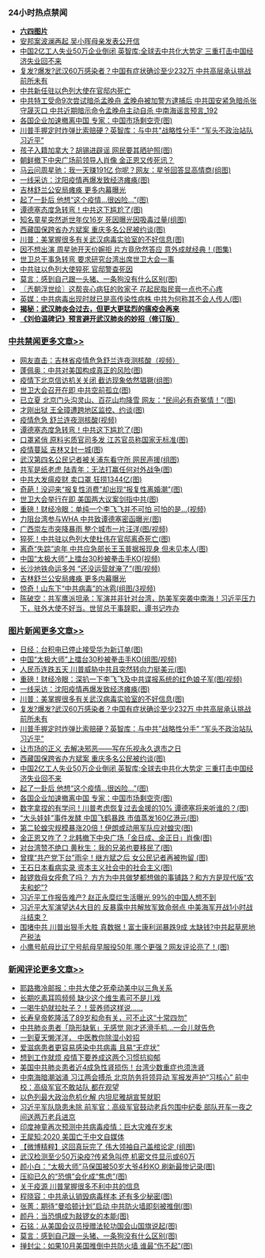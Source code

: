 <div class="catlist">
<h3>24小时热点禁闻</h3>
<ul>
<li><b><a href="64photo" target="_blank">六四图片</a></b></li>
<li><a href="https://github.com/fqnews/bnews/blob/master/cnnews/20200517/1330081.md">安邦案波澜再起 吴小晖母亲发表公开信</a></li>
<li><a href="https://github.com/fqnews/bnews/blob/master/topimagenews/20200517/1330058.md">中国2亿工人失业50万企业倒闭 英智库:全球去中共化大势定 三重打击中国经济失业回不来</a></li>
<li><a href="https://github.com/fqnews/bnews/blob/master/topimagenews/20200518/1330185.md">复发?爆发?武汉60万感染者？中国有症状确诊至少232万 中共高层承认挑战前所未有</a></li>
<li><a href="https://github.com/fqnews/bnews/blob/master/worldnews/20200517/1330063.md">中共新任驻以色列大使在官邸内死亡</a></li>
<li><a href="https://github.com/fqnews/bnews/blob/master/comments/20200518/1330243.md">中共特工受命9次尝试暗杀孟晚舟 孟晚舟被加警方逮捕后 中共国安紧急暗杀张守晟灭口 中共近期暗示命令孟晚舟主动自杀 中南海谣言预言_192</a></li>
<li><a href="https://github.com/fqnews/bnews/blob/master/topimagenews/20200517/1330051.md">各国企业加速撤离中国 专家：中国市场剩空壳(图)</a></li>
<li><a href="https://github.com/fqnews/bnews/blob/master/topimagenews/20200517/1330104.md">川普手握定时炸弹比索赔硬？英智库：与中共"战略性分手" “军头不政治站队习近平”</a></li>
<li><a href="https://github.com/fqnews/bnews/blob/master/cbnews/20200518/1330211.md">孩子入籍加拿大？胡锡进辟谣 网民要其晒护照(图)</a></li>
<li><a href="https://github.com/fqnews/bnews/blob/master/comments/20200517/1330092.md">朝鲜撤下中央广场前领导人肖像 金正恩又传死讯？</a></li>
<li><a href="https://github.com/fqnews/bnews/blob/master/yule/20200518/1330288.md">马云问周星驰：我一天赚191亿 你呢？网友：星爷回答显高情商(组图)</a></li>
<li><a href="https://github.com/fqnews/bnews/blob/master/topimagenews/20200518/1330284.md">一线采访：沈阳疫情再爆发致经济瘫痪(图)</a></li>
<li><a href="https://github.com/fqnews/bnews/blob/master/cbnews/20200518/1330314.md">吉林舒兰公安局瘫痪 更多内幕曝光</a></li>
<li><a href="https://github.com/fqnews/bnews/blob/master/topimagenews/20200517/1330052.md">起了一卦后 他想“这个疫情...很凶险…”(图)</a></li>
<li><a href="https://github.com/fqnews/bnews/blob/master/cbnews/20200518/1330380.md">谭德塞态度急转弯！中共这下尴尬了(图)</a></li>
<li><a href="https://github.com/fqnews/bnews/blob/master/yule/20200518/1330224.md">知名童星突然逝世年仅16岁 死因曝光因吸毒过量(组图)</a></li>
<li><a href="https://github.com/fqnews/bnews/blob/master/topimagenews/20200517/1330070.md">西藏国保跨省办方斌案 重庆多名公民被约谈(图)</a></li>
<li><a href="https://github.com/fqnews/bnews/blob/master/topimagenews/20200518/1330283.md">川普：美掌握很多有关武汉病毒实验室的不好信息(图)</a></li>
<li><a href="https://github.com/fqnews/bnews/blob/master/yule/20200518/1330207.md">因不想出演 周星驰开天价婉拒 片方竟欣然答应 意外成就经典！(图集)</a></li>
<li><a href="https://github.com/fqnews/bnews/blob/master/taiwannews/20200518/1330205.md">世卫总干事急转弯 要求研究台湾出席世卫大会一事</a></li>
<li><a href="https://github.com/fqnews/bnews/blob/master/cbnews/20200517/1330105.md">中共驻以色列大使猝死 官邸警查死因</a></li>
<li><a href="https://github.com/fqnews/bnews/blob/master/comments/20200518/1330294.md">莫言：感到自己跟一头猪、一条狗没有什么区别(图)</a></li>
<li><a href="https://github.com/fqnews/bnews/blob/master/ssgc/20200518/1330232.md">〖兲朝浮世绘〗这帮丧心病狂的败家子 花起民脂民膏一点也不心疼</a></li>
<li><a href="https://github.com/fqnews/bnews/blob/master/comments/20200517/1330101.md">英媒：中共病毒出现时就已是高传染性病株 中共为何称其不会人传人(图)</a></li>
<li><b><a href="https://github.com/fqnews/bnews/blob/master/comments/20200211/1275071.md" target="_blank">揭秘：武汉肺炎会过去，但更大更猛烈的瘟疫会再来</a></b></li>
<li><b><a href="https://github.com/fqnews/bnews/blob/master/comments/20200207/1272816.md" target="_blank">《刘伯温碑记》预言避开武汉肺炎的妙招（修订版）</a></b></li>
</ul>
</div>

<div class="catlist">
<h3><a href="https://github.com/fqnews/bnews/blob/master/cbnews/" target="_blank">中共禁闻</a><span><a href="https://github.com/fqnews/bnews/blob/master/cbnews/" target="_blank" rel="nofollow">更多文章>></a></span></h3>
<ul>
<li><a href="https://github.com/fqnews/bnews/blob/master/cbnews/20200518/1330416.md" target="_blank">网友直击：吉林省疫情危急舒兰连夜测核酸（视频）</a></li>
<li><a href="https://github.com/fqnews/bnews/blob/master/cbnews/20200518/1330414.md" target="_blank">蓬佩奥：中共对美国构成真正的风险(图)</a></li>
<li><a href="https://github.com/fqnews/bnews/blob/master/cbnews/20200518/1330413.md" target="_blank">疫情下北京信访机关关闭 截访现象依然猖獗(组图)</a></li>
<li><a href="https://github.com/fqnews/bnews/blob/master/cbnews/20200518/1330398.md" target="_blank">世卫大会召开在即 中共空前孤立(图)</a></li>
<li><a href="https://github.com/fqnews/bnews/blob/master/cbnews/20200518/1330397.md" target="_blank">已立夏 北京门头沟灵山、百花山均降雪 网友：“民间必有奇冤情！”(图)</a></li>
<li><a href="https://github.com/fqnews/bnews/blob/master/cbnews/20200518/1330396.md" target="_blank">才刚出狱 王全璋遭跨地区监控、约谈(图)</a></li>
<li><a href="https://github.com/fqnews/bnews/blob/master/cbnews/20200518/1330388.md" target="_blank">疫情危急 舒兰连夜测核酸(视频)</a></li>
<li><a href="https://github.com/fqnews/bnews/blob/master/cbnews/20200518/1330380.md" target="_blank">谭德塞态度急转弯！中共这下尴尬了(图)</a></li>
<li><a href="https://github.com/fqnews/bnews/blob/master/cbnews/20200518/1330379.md" target="_blank">口罩紧俏 原料劣质官司多发 江苏官员称国家无标准(图)</a></li>
<li><a href="https://github.com/fqnews/bnews/blob/master/cbnews/20200518/1330378.md" target="_blank">疫情蔓延 吉林又封一城(图)</a></li>
<li><a href="https://github.com/fqnews/bnews/blob/master/cbnews/20200518/1330367.md" target="_blank">武汉第四名公民记者被关浦东看守所 网民声援(组图)</a></li>
<li><a href="https://github.com/fqnews/bnews/blob/master/cbnews/20200518/1330360.md" target="_blank">共军是纸老虎 陆青年：无法打赢任何对外战争(图)</a></li>
<li><a href="https://github.com/fqnews/bnews/blob/master/cbnews/20200518/1330359.md" target="_blank">中共大发瘟疫财 卖口罩 狂捞1344亿(图)</a></li>
<li><a href="https://github.com/fqnews/bnews/blob/master/cbnews/20200518/1330358.md" target="_blank">奇葩！没迎来“报复性消费”却出现“报复性离婚潮”(图)</a></li>
<li><a href="https://github.com/fqnews/bnews/blob/master/cbnews/20200518/1330348.md" target="_blank">世卫大会举行在即 美国两大议案剑指中共(图)</a></li>
<li><a href="https://github.com/fqnews/bnews/blob/master/cbnews/20200518/1330347.md" target="_blank">重磅！财经冷眼：单纯一个李飞飞并不可怕 可怕的是…(视频)</a></li>
<li><a href="https://github.com/fqnews/bnews/blob/master/cbnews/20200518/1330346.md" target="_blank">力阻台湾参与WHA 中共致谭德塞密函曝光(图)</a></li>
<li><a href="https://github.com/fqnews/bnews/blob/master/cbnews/20200518/1330326.md" target="_blank">广西崇左市突降暴雨 整个城市一片汪洋(图/视频)</a></li>
<li><a href="https://github.com/fqnews/bnews/blob/master/cbnews/20200518/1330318.md" target="_blank">猝死！中共驻以色列大使杜伟在官邸离奇死亡(图)</a></li>
<li><a href="https://github.com/fqnews/bnews/blob/master/cbnews/20200518/1330317.md" target="_blank">离奇“失踪”逾年 中共应急部长王玉普据报现身 但未见本人(图)</a></li>
<li><a href="https://github.com/fqnews/bnews/blob/master/cbnews/20200518/1330316.md" target="_blank">中国“太极大师”上擂台30秒被拳击手KO(视频)</a></li>
<li><a href="https://github.com/fqnews/bnews/blob/master/cbnews/20200518/1330315.md" target="_blank">长沙地铁命运多舛 “还没运营就淹了”(图/视频)</a></li>
<li><a href="https://github.com/fqnews/bnews/blob/master/cbnews/20200518/1330314.md" target="_blank">吉林舒兰公安局瘫痪 更多内幕曝光</a></li>
<li><a href="https://github.com/fqnews/bnews/blob/master/cbnews/20200518/1330306.md" target="_blank">惊奇！山东下“中共病毒”的冰雹(组图/3视频)</a></li>
<li><a href="https://github.com/fqnews/bnews/blob/master/cbnews/20200518/1330241.md" target="_blank">陈破空：共军鹰派坦承：军演并非针对台湾，防美军突袭中南海！习近平压力下，驻外大使不好当。世贸总干事辞职，谭书记咋办</a></li>

</ul>
</div>
<div class="catlist">
<h3><a href="https://github.com/fqnews/bnews/blob/master/topimagenews/" target="_blank">图片新闻</a><span><a href="https://github.com/fqnews/bnews/blob/master/topimagenews/" target="_blank" rel="nofollow">更多文章>></a></span></h3>
<ul>
<li><a href="https://github.com/fqnews/bnews/blob/master/topimagenews/20200518/1330411.md" target="_blank">日经：台积电已停止接受华为新订单(图)</a></li>
<li><a href="https://github.com/fqnews/bnews/blob/master/topimagenews/20200518/1330391.md" target="_blank">中国“太极大师”上擂台30秒被拳击手KO(组图/视频)</a></li>
<li><a href="https://github.com/fqnews/bnews/blob/master/topimagenews/20200518/1330377.md" target="_blank">人民币连跌五天 川普威胁中共且突然转向力挺美元(图)</a></li>
<li><a href="https://github.com/fqnews/bnews/blob/master/topimagenews/20200518/1330357.md" target="_blank">重磅！财经冷眼：深扒一下李飞飞及中共谍报系统的红色娘子军(图/视频)</a></li>
<li><a href="https://github.com/fqnews/bnews/blob/master/topimagenews/20200518/1330284.md" target="_blank">一线采访：沈阳疫情再爆发致经济瘫痪(图)</a></li>
<li><a href="https://github.com/fqnews/bnews/blob/master/topimagenews/20200518/1330283.md" target="_blank">川普：美掌握很多有关武汉病毒实验室的不好信息(图)</a></li>
<li><a href="https://github.com/fqnews/bnews/blob/master/topimagenews/20200518/1330185.md" target="_blank">复发?爆发?武汉60万感染者？中国有症状确诊至少232万 中共高层承认挑战前所未有</a></li>
<li><a href="https://github.com/fqnews/bnews/blob/master/topimagenews/20200517/1330104.md" target="_blank">川普手握定时炸弹比索赔硬？英智库：与中共&#8221;战略性分手&#8221; “军头不政治站队习近平”</a></li>
<li><a href="https://github.com/fqnews/bnews/blob/master/topimagenews/20200517/1330090.md" target="_blank">让市场的正义 去解决邪恶——写在乐视永久退市之日</a></li>
<li><a href="https://github.com/fqnews/bnews/blob/master/topimagenews/20200517/1330070.md" target="_blank">西藏国保跨省办方斌案 重庆多名公民被约谈(图)</a></li>
<li><a href="https://github.com/fqnews/bnews/blob/master/topimagenews/20200517/1330058.md" target="_blank">中国2亿工人失业50万企业倒闭 英智库:全球去中共化大势定 三重打击中国经济失业回不来</a></li>
<li><a href="https://github.com/fqnews/bnews/blob/master/topimagenews/20200517/1330052.md" target="_blank">起了一卦后 他想“这个疫情&#8230;很凶险…”(图)</a></li>
<li><a href="https://github.com/fqnews/bnews/blob/master/topimagenews/20200517/1330051.md" target="_blank">各国企业加速撤离中国 专家：中国市场剩空壳(图)</a></li>
<li><a href="https://github.com/fqnews/bnews/blob/master/topimagenews/20200517/1330042.md" target="_blank">数字拿捏的有学问！川普考虑恢复过去金援的10% 谭德塞将来听谁的？(图)</a></li>
<li><a href="https://github.com/fqnews/bnews/blob/master/topimagenews/20200517/1330028.md" target="_blank">“大头娃娃”事件发酵 中国飞鹤暴跌 市值蒸发160亿港元(图)</a></li>
<li><a href="https://github.com/fqnews/bnews/blob/master/topimagenews/20200517/1330014.md" target="_blank">第二轮蝗灾规模暴涨20倍！伊朗或动用军队应对蝗灾(图)</a></li>
<li><a href="https://github.com/fqnews/bnews/blob/master/topimagenews/20200517/1330002.md" target="_blank">金正恩又咋了？北韩撤下中央广场「金日成、金正日」肖像(图)</a></li>
<li><a href="https://github.com/fqnews/bnews/blob/master/topimagenews/20200517/1330001.md" target="_blank">对台湾赞不绝口 黄秋生：我的兄弟也要移民了(图)</a></li>
<li><a href="https://github.com/fqnews/bnews/blob/master/topimagenews/20200517/1329871.md" target="_blank">曾撑“共产党下台”雨伞！继方斌之后 女公民记者再被拘留 (图)</a></li>
<li><a href="https://github.com/fqnews/bnews/blob/master/topimagenews/20200517/1329833.md" target="_blank">王石日本看病实录 资本主义社会中的社会主义(图)</a></li>
<li><a href="https://github.com/fqnews/bnews/blob/master/topimagenews/20200516/1329713.md" target="_blank">敲锣救母女痊愈了吗？ 方方为中共做梦都想做的事铺路？和方方是现代版“农夫和蛇”?</a></li>
<li><a href="https://github.com/fqnews/bnews/blob/master/topimagenews/20200516/1329683.md" target="_blank">习近平工作报告难产? 赵正永糜烂生活曝光 99%的中国人想不到</a></li>
<li><a href="https://github.com/fqnews/bnews/blob/master/topimagenews/20200516/1329627.md" target="_blank">习近平大军演望达4大目的 反暴露中共解放军致命弱点 中美海军开战1小时战斗结束？</a></li>
<li><a href="https://github.com/fqnews/bnews/blob/master/topimagenews/20200516/1329579.md" target="_blank">围堵中共 川普出狠手大胜 真数据！富士康利润暴跌9成 太缺钱?中共起草房地产税法</a></li>
<li><a href="https://github.com/fqnews/bnews/blob/master/topimagenews/20200516/1329542.md" target="_blank">小鹰号航母比辽宁号航母早服役50年 哪个更强？网友评论亮了！(图)</a></li>

</ul>
</div>
<div class="catlist">
<h3><a href="https://github.com/fqnews/bnews/blob/master/comments/" target="_blank">新闻评论</a><span><a href="https://github.com/fqnews/bnews/blob/master/comments/" target="_blank" rel="nofollow">更多文章>></a></span></h3>
<ul>
<li><a href="https://github.com/fqnews/bnews/blob/master/comments/20200518/1330431.md" target="_blank">耶路撒冷邮报：中共大使之死牵动美中以三角关系</a></li>
<li><a href="https://github.com/fqnews/bnews/blob/master/comments/20200518/1330410.md" target="_blank">长期吃素耳鸣频频  缺少这个维生素可不是儿戏</a></li>
<li><a href="https://github.com/fqnews/bnews/blob/master/comments/20200518/1330409.md" target="_blank">一喝牛奶就拉肚子？！营养师这样说&#8230;&#8230;</a></li>
<li><a href="https://github.com/fqnews/bnews/blob/master/comments/20200518/1330408.md" target="_blank">长寿皇帝乾隆活了89岁和命有关，可不止这“十常四勿”</a></li>
<li><a href="https://github.com/fqnews/bnews/blob/master/comments/20200518/1330407.md" target="_blank">中共肺炎患者「隐形缺氧」无感觉 刚才还滑手机…一会儿就告危</a></li>
<li><a href="https://github.com/fqnews/bnews/blob/master/comments/20200518/1330406.md" target="_blank">一到夏天懒洋洋，  中医教你除湿小妙招</a></li>
<li><a href="https://github.com/fqnews/bnews/blob/master/comments/20200518/1330401.md" target="_blank">爱滋病患者更容易感染中共病毒 且易“无症状”</a></li>
<li><a href="https://github.com/fqnews/bnews/blob/master/comments/20200518/1330400.md" target="_blank">想到工作就烦  疫情下要养成这两个习惯抗抑郁</a></li>
<li><a href="https://github.com/fqnews/bnews/blob/master/comments/20200518/1330399.md" target="_blank">美国中共肺炎患者近4成急性肾损伤！台湾少数重症也须洗肾</a></li>
<li><a href="https://github.com/fqnews/bnews/blob/master/comments/20200518/1330395.md" target="_blank">中南海暗潮汹涌 习江两会搏杀 北京防务将领异动 军报发声护“习核心” 前中校：高级军官不敢站队 都在观望</a></li>
<li><a href="https://github.com/fqnews/bnews/blob/master/comments/20200518/1330394.md" target="_blank">以色列最大政治危机化解 内坦尼雅胡宣誓就职</a></li>
<li><a href="https://github.com/fqnews/bnews/blob/master/comments/20200518/1330390.md" target="_blank">习近平军队隐患未除 前军官：高级军官鼓动老兵包围中纪委 部队开车一夜之间送两万老兵进京</a></li>
<li><a href="https://github.com/fqnews/bnews/blob/master/comments/20200518/1330389.md" target="_blank">印度神童再次预测中共病毒疫情：巨大灾难在岁末</a></li>
<li><a href="https://github.com/fqnews/bnews/blob/master/comments/20200518/1330382.md" target="_blank">王犀知:2020 美国亡于中文自媒体</a></li>
<li><a href="https://github.com/fqnews/bnews/blob/master/comments/20200518/1330381.md" target="_blank">【微博精粹】这回真玩完了 伟大领袖自己盖棺论定 (组图)</a></li>
<li><a href="https://github.com/fqnews/bnews/blob/master/comments/20200518/1330354.md" target="_blank">武汉检测至少50万染疫?传紧急叫停 机密文件显示或60万</a></li>
<li><a href="https://github.com/fqnews/bnews/blob/master/comments/20200518/1330339.md" target="_blank">颜小白：“太极大师”马保国被50岁大爷4秒KO 刷新最惨记录(图)</a></li>
<li><a href="https://github.com/fqnews/bnews/blob/master/comments/20200518/1330313.md" target="_blank">压抑已久的“恐惧”会化成“焦虑”(图)</a></li>
<li><a href="https://github.com/fqnews/bnews/blob/master/comments/20200518/1330312.md" target="_blank">关于疫源 川普掌握很多不利中共的信息</a></li>
<li><a href="https://github.com/fqnews/bnews/blob/master/comments/20200518/1330302.md" target="_blank">程晓容：中共承认销毁病毒样本 还有多少秘密(图)</a></li>
<li><a href="https://github.com/fqnews/bnews/blob/master/comments/20200518/1330301.md" target="_blank">张菁：期待“曼哈顿计划”启动 中共防火墙即刻被推倒(图)</a></li>
<li><a href="https://github.com/fqnews/bnews/blob/master/comments/20200518/1330298.md" target="_blank">颜丹：当恐惧成为敲锣女的本能(图)</a></li>
<li><a href="https://github.com/fqnews/bnews/blob/master/comments/20200518/1330297.md" target="_blank">石铭：从美国会议员授赠法轮功国会山国旗说起(图)</a></li>
<li><a href="https://github.com/fqnews/bnews/blob/master/comments/20200518/1330294.md" target="_blank">莫言：感到自己跟一头猪、一条狗没有什么区别(图)</a></li>
<li><a href="https://github.com/fqnews/bnews/blob/master/comments/20200518/1330287.md" target="_blank">掸封尘：如果10月美国推倒中共防火墙 谁最“伤不起”(图)</a></li>

</ul>
</div>
